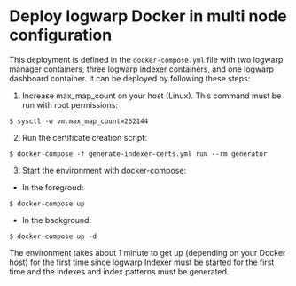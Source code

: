 # Deploy logwarp Docker in multi node configuration

This deployment is defined in the `docker-compose.yml` file with two logwarp manager containers, three logwarp indexer containers, and one logwarp dashboard container. It can be deployed by following these steps:

1. Increase max_map_count on your host (Linux). This command must be run with root permissions:

```
$ sysctl -w vm.max_map_count=262144
```

2. Run the certificate creation script:

```
$ docker-compose -f generate-indexer-certs.yml run --rm generator
```

3. Start the environment with docker-compose:

- In the foregroud:

```
$ docker-compose up
```

- In the background:

```
$ docker-compose up -d
```

The environment takes about 1 minute to get up (depending on your Docker host) for the first time since logwarp Indexer must be started for the first time and the indexes and index patterns must be generated.
